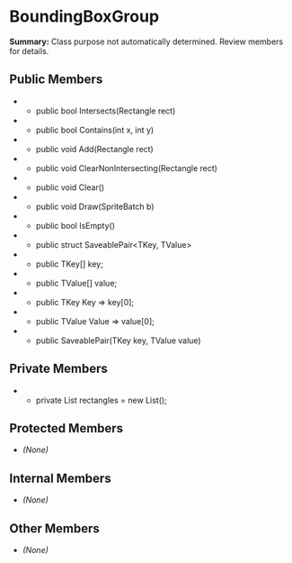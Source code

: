 # BoundingBoxGroup

**Summary:** Class purpose not automatically determined. Review members for details.

## Public Members
- - public bool Intersects(Rectangle rect)
- - public bool Contains(int x, int y)
- - public void Add(Rectangle rect)
- - public void ClearNonIntersecting(Rectangle rect)
- - public void Clear()
- - public void Draw(SpriteBatch b)
- - public bool IsEmpty()
- - public struct SaveablePair<TKey, TValue>
- - public TKey[] key;
- - public TValue[] value;
- - public TKey Key => key[0];
- - public TValue Value => value[0];
- - public SaveablePair(TKey key, TValue value)

## Private Members
- - private List<Rectangle> rectangles = new List<Rectangle>();

## Protected Members
- *(None)*

## Internal Members
- *(None)*

## Other Members
- *(None)*
